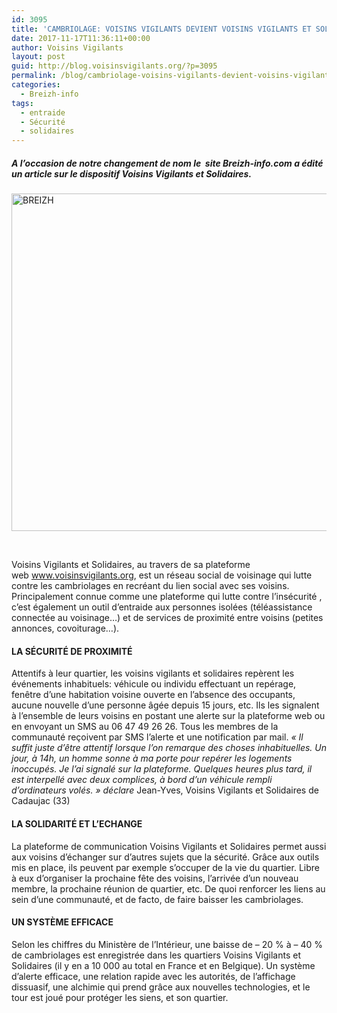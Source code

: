```yaml
---
id: 3095
title: 'CAMBRIOLAGE: VOISINS VIGILANTS DEVIENT VOISINS VIGILANTS ET SOLIDAIRES'
date: 2017-11-17T11:36:11+00:00
author: Voisins Vigilants
layout: post
guid: http://blog.voisinsvigilants.org/?p=3095
permalink: /blog/cambriolage-voisins-vigilants-devient-voisins-vigilants-solidaires/
categories:
  - Breizh-info
tags:
  - entraide
  - Sécurité
  - solidaires
---
```

##### A l&rsquo;occasion de notre changement de nom le  site Breizh-info.com a édité un article sur le dispositif Voisins Vigilants et Solidaires.

[<img class="aligncenter size-full wp-image-1645" src="http://blog.voisinsvigilants.org/presse/wp-content/uploads/sites/5/2017/11/BREIZH.jpg" alt="BREIZH" width="810" height="540" />](http://blog.voisinsvigilants.org/presse/wp-content/uploads/sites/5/2017/11/BREIZH.jpg)

&nbsp;

Voisins Vigilants et Solidaires, au travers de sa plateforme web <a href="http://www.voisinsvigilants.org/" target="_blank" data-wpel-link="external">www.voisinsvigilants.org</a>, est un réseau social de voisinage qui lutte contre les cambriolages en recréant du lien social avec ses voisins. Principalement connue comme une plateforme qui lutte contre l’insécurité , c’est également un outil d’entraide aux personnes isolées (téléassistance connectée au voisinage…) et de services de proximité entre voisins (petites annonces, covoiturage…).

#### 

#### LA SÉCURITÉ DE PROXIMITÉ

Attentifs à leur quartier, les voisins vigilants et solidaires repèrent les événements inhabituels: véhicule ou individu effectuant un repérage, fenêtre d’une habitation voisine ouverte en l’absence des occupants, aucune nouvelle d’une personne âgée depuis 15 jours, etc. Ils les signalent à l’ensemble de leurs voisins en postant une alerte sur la plateforme web ou en envoyant un SMS au 06 47 49 26 26. Tous les membres de la communauté reçoivent par SMS l’alerte et une notification par mail. _« Il suffit juste d’être attentif lorsque l’on remarque des choses inhabituelles. Un jour, à 14h, un homme sonne à ma porte pour repérer les logements inoccupés. Je l’ai signalé sur la plateforme. Quelques heures plus tard, il est interpellé avec deux complices, à bord d’un véhicule rempli d’ordinateurs volés. » déclare_ Jean-Yves, Voisins Vigilants et Solidaires de Cadaujac (33)

#### LA SOLIDARITÉ ET L&rsquo;ECHANGE

La plateforme de communication Voisins Vigilants et Solidaires permet aussi aux voisins d’échanger sur d’autres sujets que la sécurité. Grâce aux outils mis en place, ils peuvent par exemple s’occuper de la vie du quartier. Libre à eux d’organiser la prochaine fête des voisins, l’arrivée d’un nouveau membre, la prochaine réunion de quartier, etc. De quoi renforcer les liens au sein d’une communauté, et de facto, de faire baisser les cambriolages.

#### UN SYSTÈME EFFICACE

Selon les chiffres du Ministère de l’Intérieur, une baisse de – 20 % à – 40 % de cambriolages est enregistrée dans les quartiers Voisins Vigilants et Solidaires (il y en a 10 000 au total en France et en Belgique). Un système d’alerte efficace, une relation rapide avec les autorités, de l’affichage dissuasif, une alchimie qui prend grâce aux nouvelles technologies, et le tour est joué pour protéger les siens, et son quartier.